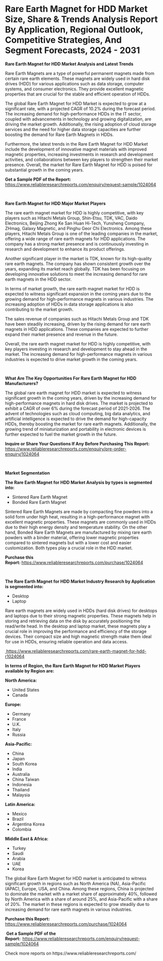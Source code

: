 <p><h1>Rare Earth Magnet for HDD Market Size, Share & Trends Analysis Report By Application, Regional Outlook, Competitive Strategies, And Segment Forecasts, 2024 - 2031</h1></p><p><strong>Rare Earth Magnet for HDD Market Analysis and Latest Trends</strong></p>
<p><p>Rare Earth Magnets are a type of powerful permanent magnets made from certain rare earth elements. These magnets are widely used in hard disk drives (HDD) for various applications such as data storage, computer systems, and consumer electronics. They provide excellent magnetic properties that are crucial for the stable and efficient operation of HDDs.</p><p>The global Rare Earth Magnet for HDD Market is expected to grow at a significant rate, with a projected CAGR of 10.2% during the forecast period. The increasing demand for high-performance HDDs in the IT sector, coupled with advancements in technology and growing digitalization, are driving the market growth. Additionally, the rising adoption of cloud storage services and the need for higher data storage capacities are further boosting the demand for Rare Earth Magnets in HDDs.</p><p>Furthermore, the latest trends in the Rare Earth Magnet for HDD Market include the development of innovative magnet materials with improved magnetic properties, increasing investments in research and development activities, and collaborations between key players to strengthen their market presence. Overall, the market for Rare Earth Magnet for HDD is poised for substantial growth in the coming years.</p></p>
<p><strong>Get a Sample PDF of the Report:&nbsp;</strong> <a href="https://www.reliableresearchreports.com/enquiry/request-sample/1024064">https://www.reliableresearchreports.com/enquiry/request-sample/1024064</a></p>
<p>&nbsp;</p>
<p><strong>Rare Earth Magnet for HDD Major Market Players</strong></p>
<p><p>The rare earth magnet market for HDD is highly competitive, with key players such as Hitachi Metals Group, Shin-Etsu, TDK, VAC, Daido Electronics, Beijing Zhong Ke San Huan Hi-Tech, Yunsheng Company, ZHmag, Galaxy Magnetic, and Pinghu Geor Chi Electronics. Among these players, Hitachi Metals Group is one of the leading companies in the market, offering a wide range of rare earth magnets for HDD applications. The company has a strong market presence and is continuously investing in research and development to enhance its product offerings.</p><p>Another significant player in the market is TDK, known for its high-quality rare earth magnets. The company has shown consistent growth over the years, expanding its market reach globally. TDK has been focusing on developing innovative solutions to meet the increasing demand for rare earth magnets in the HDD sector.</p><p>In terms of market growth, the rare earth magnet market for HDD is expected to witness significant expansion in the coming years due to the growing demand for high-performance magnets in various industries. The increasing adoption of HDDs in data storage applications is also contributing to the market growth.</p><p>The sales revenue of companies such as Hitachi Metals Group and TDK have been steadily increasing, driven by the rising demand for rare earth magnets in HDD applications. These companies are expected to further expand their market presence and revenue in the future.</p><p>Overall, the rare earth magnet market for HDD is highly competitive, with key players investing in research and development to stay ahead in the market. The increasing demand for high-performance magnets in various industries is expected to drive market growth in the coming years.</p></p>
<p>&nbsp;</p>
<p><strong>What Are The Key Opportunities For Rare Earth Magnet for HDD Manufacturers?</strong></p>
<p><p>The global rare earth magnet for HDD market is expected to witness significant growth in the coming years, driven by the increasing demand for high-performance magnets in hard disk drives. The market is projected to exhibit a CAGR of over 6% during the forecast period of 2021-2026. The advent of technologies such as cloud computing, big data analytics, and artificial intelligence is expected to drive the demand for high-capacity HDDs, thereby boosting the market for rare earth magnets. Additionally, the growing trend of miniaturization and portability in electronic devices is further expected to fuel the market growth in the future.</p></p>
<p><strong>Inquire or Share Your Questions If Any Before Purchasing This Report:</strong> <a href="https://www.reliableresearchreports.com/enquiry/pre-order-enquiry/1024064">https://www.reliableresearchreports.com/enquiry/pre-order-enquiry/1024064</a></p>
<p>&nbsp;</p>
<p><strong>Market Segmentation</strong></p>
<p><strong>The Rare Earth Magnet for HDD Market Analysis by types is segmented into:</strong></p>
<p><ul><li>Sintered Rare Earth Magnet</li><li>Bonded Rare Earth Magnet</li></ul></p>
<p><p>Sintered Rare Earth Magnets are made by compacting fine powders into a solid form under high heat, resulting in a high-performance magnet with excellent magnetic properties. These magnets are commonly used in HDDs due to their high energy density and temperature stability. On the other hand, Bonded Rare Earth Magnets are manufactured by mixing rare earth powders with a binder material, offering lower magnetic properties compared to sintered magnets but with a lower cost and easier customization. Both types play a crucial role in the HDD market.</p></p>
<p><strong>Purchase this Report:&nbsp;</strong><a href="https://www.reliableresearchreports.com/purchase/1024064">https://www.reliableresearchreports.com/purchase/1024064</a></p>
<p>&nbsp;</p>
<p><strong>The Rare Earth Magnet for HDD Market Industry Research by Application is segmented into:</strong></p>
<p><ul><li>Desktop</li><li>Laptop</li></ul></p>
<p><p>Rare earth magnets are widely used in HDDs (hard disk drives) for desktops and laptops due to their strong magnetic properties. These magnets help in storing and retrieving data on the disk by accurately positioning the read/write head. In the desktop and laptop market, these magnets play a crucial role in improving the performance and efficiency of the storage devices. Their compact size and high magnetic strength make them ideal for use in HDDs, ensuring reliable operation and data access.</p></p>
<p><a href="https://www.reliableresearchreports.com/rare-earth-magnet-for-hdd-r1024064">&nbsp;https://www.reliableresearchreports.com/rare-earth-magnet-for-hdd-r1024064</a></p>
<p><strong>In terms of Region, the Rare Earth Magnet for HDD Market Players available by Region are:</strong></p>
<p>
    <p> <strong> North America: </strong>
        <ul>
            <li>United States</li>
            <li>Canada</li>
        </ul>
        </p> 
    <p> <strong> Europe: </strong>
        <ul>
            <li>Germany</li>
            <li>France</li>
            <li>U.K.</li>
            <li>Italy</li>
            <li>Russia</li>
        </ul>
        </p> 
    <p> <strong> Asia-Pacific: </strong>
        <ul>
            <li>China</li>
            <li>Japan</li>
            <li>South Korea</li>
            <li>India</li>
            <li>Australia</li>
            <li>China Taiwan</li>
            <li>Indonesia</li>
            <li>Thailand</li>
            <li>Malaysia</li>
        </ul>
        </p> 
    <p> <strong> Latin America: </strong>
        <ul>
            <li>Mexico</li>
            <li>Brazil</li>
            <li>Argentina Korea</li>
            <li>Colombia</li>
        </ul>
        </p> 
    <p> <strong> Middle East & Africa: </strong>
        <ul>
            <li>Turkey</li>
            <li>Saudi</li>
            <li>Arabia</li>
            <li>UAE</li>
            <li>Korea</li>
        </ul>
    </p>
    </p>
<p><p>The global Rare Earth Magnet for HDD market is anticipated to witness significant growth in regions such as North America (NA), Asia-Pacific (APAC), Europe, USA, and China. Among these regions, China is projected to dominate the market with a market share of approximately 40%, followed by North America with a share of around 25%, and Asia-Pacific with a share of 20%. The market in these regions is expected to grow steadily due to increasing demand for rare earth magnets in various industries.</p></p>
<p><strong>Purchase this Report: </strong><a href="https://www.reliableresearchreports.com/purchase/1024064">https://www.reliableresearchreports.com/purchase/1024064</a></p>
<p>&nbsp;<strong>Get a Sample PDF of the Report:&nbsp;&nbsp;</strong><a href="https://www.reliableresearchreports.com/enquiry/request-sample/1024064">https://www.reliableresearchreports.com/enquiry/request-sample/1024064</a></p>
<p><strong></strong></p>
<p>Check more reports on https://www.reliableresearchreports.com/</p>